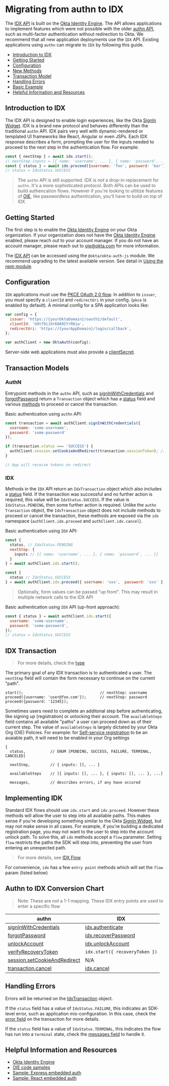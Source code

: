 <!-- omit in toc -->
# Migrating from authn to IDX

The [IDX API](./idx.md) is built on the [Okta Identity Engine](https://developer.okta.com/docs/concepts/ie-intro/). The API allows applications to implement features which were not possible with the older [authn API](./authn.md), such as multi-factor authentication without redirection to Okta. We recommend that all new application deployments use the `IDX` API. Existing applications using `authn` can migrate to `IDX` by following this guide.

- [Introduction to IDX](#introduction-to-idx)
- [Getting Started](#getting-started)
- [Configuration](#configuration)
- [New Methods](#new-methods)
- [Transaction Model](#transaction-model)
- [Handling Errors](#handling-errors)
- [Basic Example](#basic-example)
- [Helpful Information and Resources](#helpful-information-and-resources)

## Introduction to IDX

The IDX API is designed to enable login experiences, like the Okta [SignIn Widget](#https://github.com/okta/okta-signin-widget). IDX is a brand new protocol and behaves differently than the traditional `authn` API. IDX pairs very well with dynamic-rendered or templated UI frameworks like React, Angular or even JSPs. Each IDX response describes a form, prompting the user for the inputs needed to proceed to the next step in the authentication flow. For example:

```javascript
const { nextStep } = await idx.start();
// nextStep.inputs = [{ name: 'username', ... }, { name: 'password', ... }]
const { status } = await idx.proceed({username: 'foo', password: 'bar'});
// status = IdxStatus.SUCCESS
```
  
> The `authn` API is still supported. IDX is _not_ a drop-in replacement for `authn`. It's a more sophisticated protocol. Both APIs can be used to build authencation flows. However if you're looking to ultitize features of [OIE](https://developer.okta.com/docs/concepts/ie-intro/), like passwordless authentication, you'll have to build on top of IDX

## Getting Started

The first step is to enable the [Okta Identity Engine](https://developer.okta.com/docs/concepts/ie-intro/) on your Okta organization. If your organization does not have the [Okta Identity Engine](https://developer.okta.com/docs/concepts/ie-intro/) enabled, please reach out to your account manager. If you do not have an account manager, please reach out to oie@okta.com for more information.

The [IDX API](./idx.md) can be accessed using the `@okta/okta-auth-js` module. We recommend upgrading to the latest available version. See detail in [Using the npm module](../README.md#using-the-npm-module).

## Configuration

`IDX` applications must use the [PKCE OAuth 2.0 flow](../README.md#pkce-oauth-20-flow). In addition to `issuer`, you must specify a `clientId` and `redirectUri` in your config. (`pkce` is enabled by default). A minimal config for a SPA application looks like:

```javascript
var config = {
  issuer: 'https://{yourOktaDomain}/oauth2/default',
  clientId: 'GHtf9iJdr60A9IYrR0jw',
  redirectUri: 'https://{yourAppDomain}/login/callback',
};

var authClient = new OktaAuth(config);
```

Server-side web applications must also provide a [clientSecret](../README.md#clientsecret).

## Transaction Models

### AuthN

Entrypoint methods in the `authn` API, such as [signInWithCredentials](authn.md#signinwithcredentialsoptions) and [forgotPassword](authn.md#forgotpasswordoptions) return a `Transaction` object which has a [status](authn.md#transactionstatus) field and various [methods](authn.md#common-methods) to proceed or cancel the transaction.

Basic authentication using `authn` API:

```javascript
const transaction = await authClient.signInWithCredentials({
  username: 'some-username',
  password: 'some-password'
});

if (transaction.status === 'SUCCESS') {
  authClient.session.setCookieAndRedirect(transaction.sessionToken); // Sets a cookie on redirect
}

// App will receive tokens on redirect
```
### IDX

Methods in the `IDX` API return an `IdxTransaction` object which also includes a [status](idx.md#status) field. If the transaction was successful and no further action is required, this value will be `IdxStatus.SUCCESS`. If the value is `IdxStatus.PENDING`, then some further action is required. Unlike the `authn` `Transaction` object, the `IdxTransaction` object does not include methods to proceed or cancel the transaction, these methods are exposed via the `idx` namespace (`authClient.idx.proceed` and `authClient.idx.cancel`). 

Basic authentication using `IDX` API:
```javascript
const { 
  status, // IdxStatus.PENDING
  nextStep: { 
    inputs // [{ name: 'username', ... }, { name: 'password', ... }]
  }
} = await authClient.idx.start();

const { 
  status // IdxStatus.SUCCESS
} = await authClient.idx.proceed({ username: 'xxx',  password: 'xxx' });
```

 > Optionally, form values can be passed "up front". This may result in multiple network calls to the IDX API

Basic authentication using `IDX` API (up-front approach):

```javascript
const { status } = await authClient.idx.start({ 
  username: 'some-username',
  password: 'some-password',
});
// status = IdxStatus.SUCCESS
```

## IDX Transaction
> For more details, check the [type](https://github.com/okta/okta-auth-js/blob/master/lib/idx/types/api.ts#L95)

The primary goal of any IDX transaction is to authenticated a user. The `nextStep` field will contain the form necessary to continue on the current "path".

```
start();                                  // nextStep: username
proceed({username: 'user@foo.com'});      // nextStep: password
proceed({password: '12345});
```

Sometimes users need to complete an additonal step before authenticating, like signing up (registration) or unlocking their account. The `availableSteps` field contains all available "paths" a user can proceed down as of their current step. The value of `availableSteps` is largely dictated by your Okta Org (OIE) Policies. For example: for [Self-service registration](https://help.okta.com/oie/en-us/Content/Topics/identity-engine/policies/about-ssr.htm) to be an avaiable path, it will need to be enabled in your Org settings

```javscript
{
  status,           // ENUM [PENDING, SUCCESS, FAILURE, TERMINAL, CANCELED]

  nextStep,         // { inputs: [], ... }

  availableSteps    // [{ inputs: [], ... }, { inputs: [], ... }, ...]

  messages,         // describes errors, if any have occured
```

## Implementing IDK

Standard IDX flows should use `idx.start` and `idx.proceed`. However these methods will allow the user to step into all available paths. This makes sense if you're developing something similar to the Okta [SignIn Widget](#https://github.com/okta/okta-signin-widget), but may not make sense in all cases. For example, if you're building a dedicated registration page, you may not want to the user to step into the account unlock path. To solve this, all `idx` methods accept a `flow` parameter. Setting `flow` restricts the paths the SDK will step into, preventing the user from entering an unexpected path.

> For more details, see [IDX Flow](./idx.md#flow)

For convenience, `idx` has a few `entry point` methods which will set the `flow` param (listed below)

## Authn to IDX Conversion Chart

> Note: These are _not_ a 1-1 mapping. These IDX entry points are used to enter a specific flow

| authn | IDX |
| ----  | ---- |
| [signInWithCredentials](#signinwithcredentialsoptions) | [idx.authenticate](idx.md#idxauthenticate) |
| [forgotPassword](#forgotpasswordoptions) | [idx.recoverPassword](#idxrecoverpassword) |
| [unlockAccount](#unlockaccountoptions) | [idx.unlockAccount](idx.md#idxunlockaccount) | [idx.recoverPassword](#idxrecoverpassword)  |
| [verifyRecoveryToken](#verifyrecoverytokenoptions) | `idx.start({ recoveryToken })` |
| [session.setCookieAndRedirect](#sessionsetcookieandredirectsessiontoken-redirecturi) | N/A |
| [transaction.cancel](#cancel) | [idx.cancel](#idxcancel) |

## Handling Errors

Errors will be returned on the [IdxTransaction](idx.md#response) object.

If the `status` field has a value of `IdxStatus.FAILURE`, this indicates an SDK-level error, such as application mis-configuration. In this case, check the [error field](idx.md#error) on the transaction for more details.

If the `status` field has a value of `IdxStatus.TERMINAL`, this indicates the flow has run into a `terminal` state, check the [messages field](idx.md#messages) to handle it.

## Helpful Information and Resources

- [Okta Identity Engine](https://developer.okta.com/docs/concepts/ie-intro/)
- [OIE code samples](https://developer.okta.com/code/oie/)
- [Sample: Express embedded auth](../samples/generated/express-embedded-auth-with-sdk/)
- [Sample: React embedded auth](../samples/generated/react-embedded-auth-with-sdk/)
